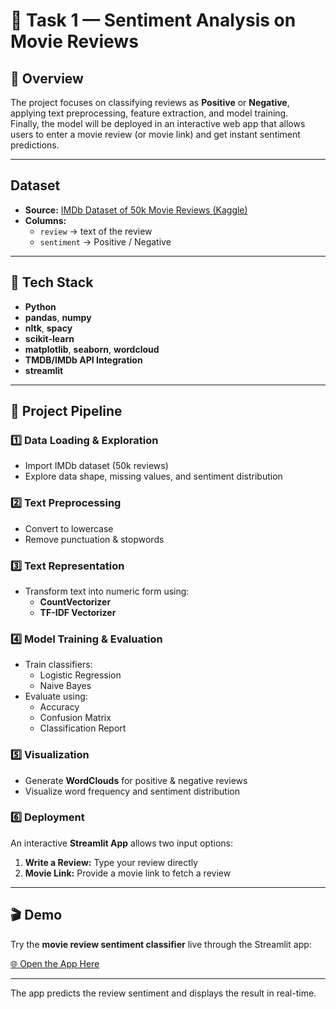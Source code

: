 # 🎯 Task 1 — Sentiment Analysis on Movie Reviews  

## 📘 Overview

The project focuses on classifying reviews as **Positive** or **Negative**, applying text preprocessing, feature extraction, and model training.  
Finally, the model will be deployed in an interactive web app that allows users to enter a movie review (or movie link) and get instant sentiment predictions.

---
## Dataset
- **Source:** [IMDb Dataset of 50k Movie Reviews (Kaggle)](https://www.kaggle.com/datasets/lakshmi25npathi/imdb-dataset-of-50k-movie-reviews/data)  
- **Columns:**
  - `review` → text of the review  
  - `sentiment` → Positive / Negative  

---
## 🧰 Tech Stack

- **Python**
- **pandas**, **numpy**
- **nltk**, **spacy**
- **scikit-learn**
- **matplotlib**, **seaborn**, **wordcloud**
- **TMDB/IMDb API Integration**
- **streamlit**

---

## 🧠 Project Pipeline

### **1️⃣ Data Loading & Exploration**
- Import IMDb dataset (50k reviews)
- Explore data shape, missing values, and sentiment distribution

### **2️⃣ Text Preprocessing**
- Convert to lowercase  
- Remove punctuation & stopwords   

### **3️⃣ Text Representation**
- Transform text into numeric form using:
  - **CountVectorizer**
  - **TF-IDF Vectorizer**

### **4️⃣ Model Training & Evaluation**
- Train classifiers:
  - Logistic Regression  
  - Naive Bayes 
- Evaluate using:
  - Accuracy
  - Confusion Matrix
  - Classification Report

### **5️⃣ Visualization**
- Generate **WordClouds** for positive & negative reviews  
- Visualize word frequency and sentiment distribution  

### **6️⃣ Deployment**
An interactive **Streamlit App** allows two input options:
1. **Write a Review:** Type your review directly  
2. **Movie Link:** Provide a movie link to fetch a review  

---

## 🎬 Demo

Try the **movie review sentiment classifier** live through the Streamlit app:

[🌐 Open the App Here](https://moviesentimentanalysis2025.streamlit.app/)

---
The app predicts the review sentiment and displays the result in real-time.
